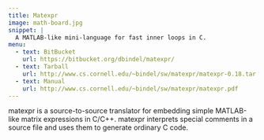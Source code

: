 ```yaml
---
title: Matexpr
image: math-board.jpg
snippet: |
  A MATLAB-like mini-language for fast inner loops in C.
menu:
  - text: BitBucket
    url: https://bitbucket.org/dbindel/matexpr/
  - text: Tarball
    url: http://www.cs.cornell.edu/~bindel/sw/matexpr/matexpr-0.18.tar.gz
  - text: Manual
    url: http://www.cs.cornell.edu/~bindel/sw/matexpr/matexpr.pdf
---
```


matexpr is a source-to-source translator for embedding simple MATLAB-like matrix expressions in C/C++. matexpr interprets special comments in a source file and uses them to generate ordinary C code.
